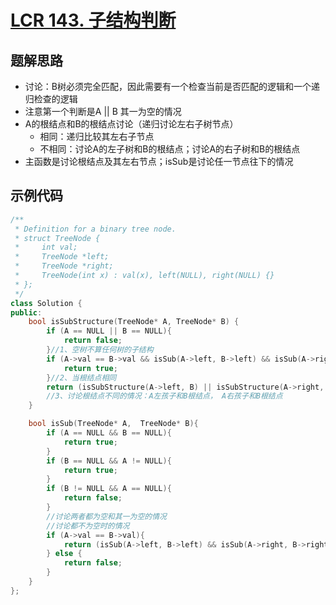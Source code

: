 # [LCR 143. 子结构判断 ](https://leetcode.cn/problems/shu-de-zi-jie-gou-lcof/description/)

## 题解思路

- 讨论：B树必须完全匹配，因此需要有一个检查当前是否匹配的逻辑和一个递归检查的逻辑
- 注意第一个判断是A || B 其一为空的情况
- A的根结点和B的根结点讨论（递归讨论左右子树节点）
  - 相同：递归比较其左右子节点
  - 不相同：讨论A的左子树和B的根结点；讨论A的右子树和B的根结点
- 主函数是讨论根结点及其左右节点；isSub是讨论任一节点往下的情况

## 示例代码

```C++
/**
 * Definition for a binary tree node.
 * struct TreeNode {
 *     int val;
 *     TreeNode *left;
 *     TreeNode *right;
 *     TreeNode(int x) : val(x), left(NULL), right(NULL) {}
 * };
 */
class Solution {
public:
    bool isSubStructure(TreeNode* A, TreeNode* B) {
        if (A == NULL || B == NULL){
            return false;
        }//1、空树不算任何树的子结构
        if (A->val == B->val && isSub(A->left, B->left) && isSub(A->right, B->right)){
            return true;
        }//2、当根结点相同
        return (isSubStructure(A->left, B) || isSubStructure(A->right, B));
        //3、讨论根结点不同的情况：A左孩子和B根结点， A右孩子和B根结点
    }

    bool isSub(TreeNode* A,  TreeNode* B){
        if (A == NULL && B == NULL){
            return true;
        }
        if (B == NULL && A != NULL){
            return true;
        }
        if (B != NULL && A == NULL){
            return false;
        }
        //讨论两者都为空和其一为空的情况
        //讨论都不为空时的情况
        if (A->val == B->val){
            return (isSub(A->left, B->left) && isSub(A->right, B->right));
        } else {
            return false;
        }
    }
};
```

